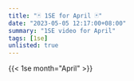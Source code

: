 ```yaml
---
title: "🃏 1SE for April 🃏"
date: "2023-05-05 12:17:00+08:00"
summary: "1SE video for April"
tags: [1se]
unlisted: true
---
```


{{< 1se month="April" >}}
